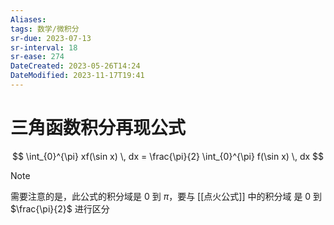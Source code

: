```yaml
---
Aliases: 
tags: 数学/微积分
sr-due: 2023-07-13
sr-interval: 18
sr-ease: 274
DateCreated: 2023-05-26T14:24
DateModified: 2023-11-17T19:41
---
```

# 三角函数积分再现公式

$$
\int_{0}^{\pi} xf(\sin x) \, dx  = \frac{\pi}{2} \int_{0}^{\pi} f(\sin x) \, dx 
$$

> [!note]
> 需要注意的是，此公式的积分域是 0 到 $\pi$，要与 [[点火公式]] 中的积分域 是 0 到 $\frac{\pi}{2}$ 进行区分
